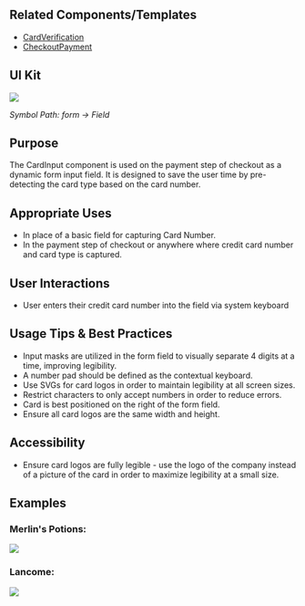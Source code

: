 ## Related Components/Templates

- [CardVerification](#!/CardVerification)
- [CheckoutPayment](#!/CheckoutPayment)

## UI Kit

![](../../assets/images/components/card-input/cardinput-uikit.png)

*Symbol Path: form -> Field*

## Purpose

The CardInput component is used on the payment step of checkout as a dynamic form input field. It is designed to save the user time by pre-detecting the card type based on the card number.

## Appropriate Uses

- In place of a basic field for capturing Card Number.
- In the payment step of checkout or anywhere where credit card number and card type is captured.

## User Interactions

- User enters their credit card number into the field via system keyboard

## Usage Tips & Best Practices

- Input masks are utilized in the form field to visually separate 4 digits at a time, improving legibility.
- A number pad should be defined as the contextual keyboard.
- Use SVGs for card logos in order to maintain legibility at all screen sizes.
- Restrict characters to only accept numbers in order to reduce errors.
- Card is best positioned on the right of the form field.
- Ensure all card logos are the same width and height.

## Accessibility

- Ensure card logos are fully legible - use the logo of the company instead of a picture of the card in order to maximize legibility at a small size.

## Examples

### Merlin's Potions:

![](../../assets/images/components/card-input/cardinput-merlins.png)

### Lancome:

![](../../assets/images/components/card-input/cardinput-lancome.png)
